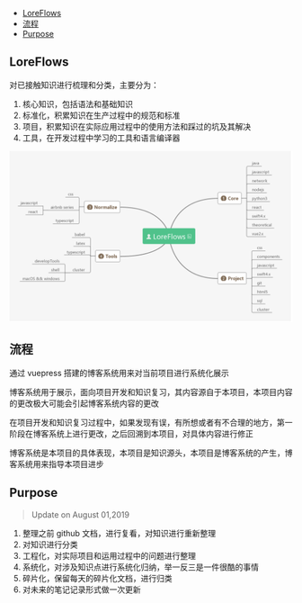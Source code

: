 <!-- MarkdownTOC -->

- [LoreFlows](#loreflows)
- [流程](#%E6%B5%81%E7%A8%8B)
- [Purpose](#purpose)

<!-- /MarkdownTOC -->


## LoreFlows

对已接触知识进行梳理和分类，主要分为：

1. 核心知识，包括语法和基础知识
2. 标准化，积累知识在生产过程中的规范和标准
3. 项目，积累知识在实际应用过程中的使用方法和踩过的坑及其解决
4. 工具，在开发过程中学习的工具和语言编译器

![project structure](./lore.png)

## 流程

通过 vuepress 搭建的博客系统用来对当前项目进行系统化展示

博客系统用于展示，面向项目开发和知识复习，其内容源自于本项目，本项目内容的更改极大可能会引起博客系统内容的更改

在项目开发和知识复习过程中，如果发现有误，有所想或者有不合理的地方，第一阶段在博客系统上进行更改，之后回溯到本项目，对具体内容进行修正

博客系统是本项目的具体表现，本项目是知识源头，本项目是博客系统的产生，博客系统用来指导本项目进步

## Purpose

> Update on August 01,2019

1. 整理之前 github 文档，进行复看，对知识进行重新整理
2. 对知识进行分类
3. 工程化，对实际项目和运用过程中的问题进行整理
4. 系统化，对涉及知识点进行系统化归纳，举一反三是一件很酷的事情
5. 碎片化，保留每天的碎片化文档，进行归类
6. 对未来的笔记记录形式做一次更新



